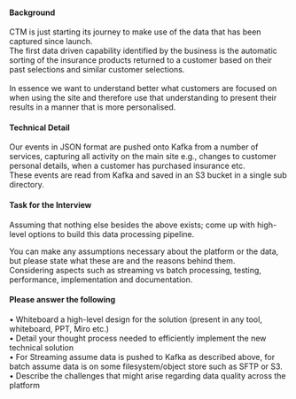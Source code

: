 #### Background   
CTM is just starting its journey to make use of the data that has been captured since launch. <br> 
The first data driven capability identified by the business is the automatic sorting of the insurance products returned to a customer based on their past selections and similar customer selections. <br>  
In essence we want to understand better what customers are focused on when using the site and therefore use that understanding to present their results in a manner that is more personalised.  <br>
 
#### Technical Detail 
 
Our events in JSON format are pushed onto Kafka from a number of services, capturing all activity on the main site e.g., changes to customer personal details, when a customer has purchased insurance etc.  <br>
These events are read from Kafka and saved in an S3 bucket in a single sub directory.   <br>
 
#### Task for the Interview 
 
Assuming that nothing else besides the above exists; come up with high-level options to build this data processing pipeline. <br>
 
You can make any assumptions necessary about the platform or the data, but please state what these are and the reasons behind them.  <br>
Considering aspects such as streaming vs batch processing, testing, performance, implementation and documentation. <br>

#### Please answer the following 
 
•	Whiteboard a high-level design for the solution (present in any tool, whiteboard, PPT, Miro etc.) <br>
•	Detail your thought process needed to efficiently implement the new technical solution  <br>
•	For Streaming assume data is pushed to Kafka as described above, for batch assume data is on some filesystem/object store such as SFTP or S3. <br>
•	Describe the challenges that might arise regarding data quality across the platform <br>
